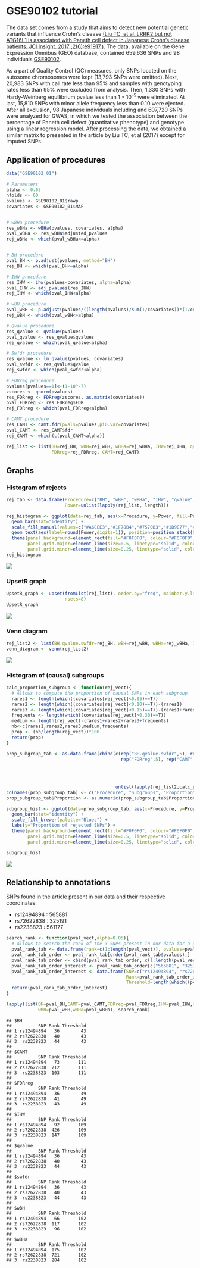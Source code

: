 # GSE90102 tutorial

The data set comes from a study that aims to detect new potential
genetic variants that influence Crohn’s disease [(Liu TC, et al. LRRK2
but not ATG16L1 is associated with Paneth cell defect in Japanese
Crohn’s disease patients. JCI Insight. 2017
;2(6):e91917.)](https://insight.jci.org/articles/view/91917). The data,
available on the Gene Expression Omnibus (GEO) database, contained
659,636 SNPs and 98 individuals
[GSE90102](https://www.ncbi.nlm.nih.gov/geo/query/acc.cgi?acc=GSE90102).

As a part of Quality Control (QC) measures, only SNPs located on the
autosome chromosomes were kept (13,793 SNPs were omitted). Next, 20,983
SNPs with call rate less than 95% and samples with genotyping rates less
than 95% were excluded from analysis. Then, 1,330 SNPs with
Hardy-Weinberg equilibrium pvalue less than 1 × 10<sup>–5</sup> were
eliminated. At last, 15,810 SNPs with minor allele frequency less than
0.10 were ejected. After all exclusion, 98 Japanese individuals
including and 607,720 SNPs were analyzed for GWAS, in which we tested
the association between the percentage of Paneth cell defect
(quantitative phenotype) and genotype using a linear regression model.
After processing the data, we obtained a similar matrix to presented in
the article by Liu TC, et al (2017) except for imputed SNPs.

## Application of procedures

``` r
data("GSE90102_01")

# Parameters
alpha <- 0.05
nfolds <- 60
pvalues <- GSE90102_01$rawp
covariates <- GSE90102_01$MAF


# wBHa procedure
res_wBHa <- wBHa(pvalues, covariates, alpha)
pval_wBHa <- res_wBHa$adjusted_pvalues
rej_wBHa <- which(pval_wBHa<=alpha)


# BH procedure 
pval_BH <- p.adjust(pvalues, method="BH")
rej_BH <- which(pval_BH<=alpha)

# IHW procedure
res_IHW <- ihw(pvalues~covariates, alpha=alpha)
pval_IHW <- adj_pvalues(res_IHW)
rej_IHW <- which(pval_IHW<alpha)

# wBH procedure
pval_wBH <- p.adjust(pvalues/((length(pvalues)/sum(1/covariates))*(1/covariates)), method="BH")
rej_wBH <- which(pval_wBH<=alpha)

# Qvalue procedure
res_qvalue <- qvalue(pvalues)
pval_qvalue <- res_qvalue$qvalues
rej_qvalue <- which(pval_qvalue<alpha)

# Swfdr procedure
res_qvalue <- lm_qvalue(pvalues, covariates)
pval_swfdr <- res_qvalue$qvalue
rej_swfdr <- which(pval_swfdr<alpha)

# FDRreg procedure
pvalues[pvalues==1]<-(1-10^-7)
zscores <- qnorm(pvalues)
res_FDRreg <- FDRreg(zscores, as.matrix(covariates))
pval_FDRreg <- res_FDRreg$FDR
rej_FDRreg <- which(pval_FDRreg<alpha)

# CAMT procedure
res_CAMT <- camt.fdr(pvals=pvalues,pi0.var=covariates)
pval_CAMT <- res_CAMT$fdr
rej_CAMT <- which(c(pval_CAMT<alpha))

rej_list <- list(BH=rej_BH, wBH=rej_wBH, wBHa=rej_wBHa, IHW=rej_IHW, qvalue=rej_qvalue, swfdr=rej_swfdr, 
                 FDRreg=rej_FDRreg, CAMT=rej_CAMT)
```

## Graphs

### Histogram of rejects

``` r
rej_tab <- data.frame(Procedure=c("BH", "wBH", "wBHa", "IHW", "qvalue", "swfdr", "FDRreg", "CAMT"), 
                      Power=unlist(lapply(rej_list, length)))

rej_histogram <- ggplot(data=rej_tab, aes(x=Procedure, y=Power, fill=Procedure)) + 
  geom_bar(stat="identity") + 
  scale_fill_manual(values=c("#A6CEE3","#1F78B4","#7570B3","#1B9E77","#DADAEB","#D9D9D9","#E69F00","#E31A1C")) + 
  geom_text(aes(label=round(Power,digits=1)), position=position_stack(0.5), color="white", fontface=c("bold")) + 
  theme(panel.background=element_rect(fill="#F0F0F0", colour="#F0F0F0", size=0.5, linetype="solid"), 
        panel.grid.major=element_line(size=0.5, linetype="solid", colour="white"), 
        panel.grid.minor=element_line(size=0.25, linetype="solid", colour="white"))
rej_histogram
```

<img src="GSE90102_files/figure-markdown_github/Histogram_rejects-1.png" style="display: block; margin: auto;" />

### UpsetR graph

``` r
UpsetR_graph <- upset(fromList(rej_list), order.by="freq", mainbar.y.label="SNP", sets.x.label="Nb of rejections", 
                      nsets=8)
UpsetR_graph
```

<img src="GSE90102_files/figure-markdown_github/UpsetR-1.png" style="display: block; margin: auto;" />

### Venn diagram

``` r
rej_list2 <- list(BH.qvalue.swfdr=rej_BH, wBH=rej_wBH, wBHa=rej_wBHa, IHW=rej_IHW, FDRreg=rej_FDRreg, CAMT=rej_CAMT)
venn_diagram <- venn(rej_list2)
```

<img src="GSE90102_files/figure-markdown_github/Venn-1.png" style="display: block; margin: auto;" />

### Histogram of (causal) subgroups

``` r
calc_proportion_subgroup <- function(rej_vect){
  # Allows to compute the proportion of causal SNPs in each subgroup
  rares1 <- length(which((covariates[rej_vect]<0.05)==T))
  rares2 <- length(which((covariates[rej_vect]<0.10)==T))-(rares1)
  rares3 <- length(which((covariates[rej_vect]<0.15)==T))-(rares1+rares2)
  frequents <- length(which((covariates[rej_vect]>0.30)==T))
  medium <- length(rej_vect)-(rares1+rares2+rares3+frequents)
  nb<-c(rares1,rares2,rares3,medium,frequents)
  prop <- (nb/length(rej_vect))*100
  return(prop)
}

prop_subgroup_tab <- as.data.frame(cbind(c(rep("BH.qvalue.swfdr",5), rep("wBH",5), rep("wBHa",5), rep("IHW",5),
                                           rep("FDRreg",5), rep("CAMT",5)),c("5.Rare (MAF<0.05)", 
                                                                             "4.Rare (0.05<MAF<0.1)",
                                                                             "3.Rare (0.1<MAF<0.15)", 
                                                                             "2.Medium (0.15<MAF<0.3)", 
                                                                             "1.Frequent (0.3<MAF)"), 
                                         unlist(lapply(rej_list2,calc_proportion_subgroup))))
colnames(prop_subgroup_tab) <- c("Procedure", "Subgroups", "Proportion")
prop_subgroup_tab$Proportion <- as.numeric(prop_subgroup_tab$Proportion)

subgroup_hist <- ggplot(data=prop_subgroup_tab, aes(x=Procedure, y=Proportion, fill=Subgroups)) +
  geom_bar(stat="identity") + 
  scale_fill_brewer(palette="Blues") +
  labs(y="Proportion of rejected SNPs") +
  theme(panel.background=element_rect(fill="#F0F0F0", colour="#F0F0F0", size=0.5, linetype="solid"), 
        panel.grid.major=element_line(size=0.5, linetype="solid", colour="white"), 
        panel.grid.minor=element_line(size=0.25, linetype="solid", colour="white"))

subgroup_hist
```

<img src="GSE90102_files/figure-markdown_github/Histogram_subgoups-1.png" style="display: block; margin: auto;" />

## Relationship to annotations

SNPs found in the article present in our data and their respective
coordinates:

-   rs12494894 : 565881
-   rs72622838 : 325191
-   rs2238823 : 561177

``` r
search_rank <- function(pval_vect,alpha=0.05){
  # Allows to search the rank of the 3 SNPs present in our data for a given procedure
  pval_rank_tab <- data.frame(rank=c(1:length(pval_vect)), pvalues=pval_vect)
  pval_rank_tab_order <- pval_rank_tab[order(pval_rank_tab$pvalues),]
  pval_rank_tab_order <- cbind(pval_rank_tab_order, c(1:length(pval_vect)))
  pval_rank_tab_order_interest <- pval_rank_tab_order[c("565881", "325191", "561177"),] 
  pval_rank_tab_order_interest <- data.frame(SNP=c("rs12494894", "rs72622838", "rs2238823"), 
                                             Rank=pval_rank_tab_order_interest[,3], 
                                             Threshold=length(which((pval_vect<alpha))))
  return(pval_rank_tab_order_interest)
}

lapply(list(BH=pval_BH,CAMT=pval_CAMT,FDRreg=pval_FDRreg,IHW=pval_IHW,qvalue=pval_qvalue,swfdr=pval_swfdr,
            wBH=pval_wBH,wBHa=pval_wBHa), search_rank)
```

    ## $BH
    ##          SNP Rank Threshold
    ## 1 rs12494894   36        43
    ## 2 rs72622838   40        43
    ## 3  rs2238823   44        43
    ## 
    ## $CAMT
    ##          SNP Rank Threshold
    ## 1 rs12494894   73       111
    ## 2 rs72622838  712       111
    ## 3  rs2238823  103       111
    ## 
    ## $FDRreg
    ##          SNP Rank Threshold
    ## 1 rs12494894   36        49
    ## 2 rs72622838   41        49
    ## 3  rs2238823   43        49
    ## 
    ## $IHW
    ##          SNP Rank Threshold
    ## 1 rs12494894   92       109
    ## 2 rs72622838  426       109
    ## 3  rs2238823  147       109
    ## 
    ## $qvalue
    ##          SNP Rank Threshold
    ## 1 rs12494894   36        43
    ## 2 rs72622838   40        43
    ## 3  rs2238823   44        43
    ## 
    ## $swfdr
    ##          SNP Rank Threshold
    ## 1 rs12494894   36        43
    ## 2 rs72622838   40        43
    ## 3  rs2238823   44        43
    ## 
    ## $wBH
    ##          SNP Rank Threshold
    ## 1 rs12494894   66       102
    ## 2 rs72622838  117       102
    ## 3  rs2238823   96       102
    ## 
    ## $wBHa
    ##          SNP Rank Threshold
    ## 1 rs12494894  175       102
    ## 2 rs72622838  721       102
    ## 3  rs2238823  284       102
